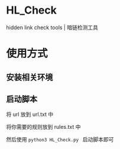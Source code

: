 # HL_Check
hidden link check tools | 暗链检测工具

# 使用方式
## 安装相关环境

## 启动脚本
将 url 放到 url.txt 中

将你需要的规则放到 rules.txt 中

然后使用 `python3 HL_Check.py ` 启动脚本即可
